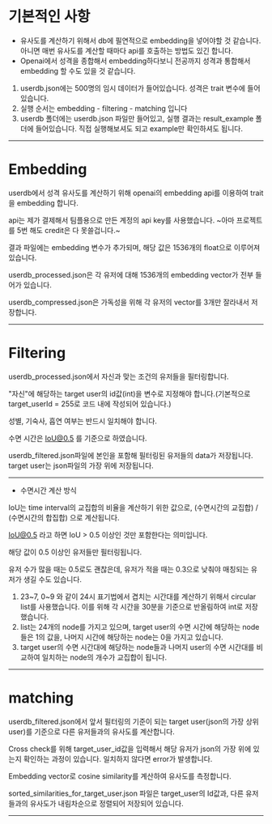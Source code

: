 # 기본적인 사항
* 유사도를 계산하기 위해서 db에 필연적으로 embedding을 넣어야할 것 같습니다. 아니면 매번 유사도를 계산할 때마다 api를 호출하는 방법도 있긴 합니다.
* Openai에서 성격을 종합해서 embedding하다보니 전공까지 성격과 통합해서 embedding 할 수도 있을 것 같습니다.
  
1. userdb.json에는 500명의 임시 데이터가 들어있습니다. 성격은 trait 변수에 들어있습니다.
2. 실행 순서는 embedding - filtering - matching 입니다
3. userdb 폴더에는 userdb.json 파일만 들어있고, 실행 결과는 result_example 폴더에 들어있습니다. 직접 실행해보셔도 되고 example만 확인하셔도 됩니다.

---
# Embedding 
userdb에서 성격 유사도를 계산하기 위해 openai의 embedding api를 이용하여 trait을 embedding 합니다.

api는 제가 결제해서 팀플용으로 만든 계정의 api key를 사용했습니다. ~아마 프로젝트를 5번 해도 credit은 다 못쓸겁니다.~

결과 파일에는 embedding 변수가 추가되며, 해당 값은 1536개의 float으로 이루어져 있습니다.

userdb_processed.json은 각 유저에 대해 1536개의 embedding vector가 전부 들어가 있습니다.

userdb_compressed.json은 가독성을 위해 각 유저의 vector를 3개만 잘라내서 저장합니다.

---
# Filtering
userdb_processed.json에서 자신과 맞는 조건의 유저들을 필터링합니다.

"자신"에 해당하는 target user의 id값(int)을 변수로 지정해야 합니다.(기본적으로 target_userId = 255로 코드 내에 작성되어 있습니다.)

성별, 기숙사, 흡연 여부는 반드시 일치해야 합니다.

수면 시간은 IoU@0.5 를 기준으로 하였습니다.

userdb_filtered.json파일에 본인을 포함해 필터링된 유저들의 data가 저장됩니다. target user는 json파일의 가장 위에 저장됩니다.

---
* 수면시간 계산 방식

IoU는 time interval의 교집합의 비율을 계산하기 위한 값으로, (수면시간의 교집합) / (수면시간의 합집합) 으로 계산됩니다.

IoU@0.5 라고 하면 IoU > 0.5 이상인 것만 포함한다는 의미입니다.

해당 값이 0.5 이상인 유저들만 필터링됩니다.

유저 수가 많을 때는 0.5로도 괜찮은데, 유저가 적을 때는 0.3으로 낮춰야 매칭되는 유저가 생길 수도 있습니다.

1. 23\~7, 0\~9 와 같이 24시 표기법에서 겹치는 시간대를 계산하기 위해서 circular list를 사용했습니다. 이를 위해 각 시간을 30분을 기준으로 반올림하여 int로 저장했습니다.
2. list는 24개의 node를 가지고 있으며, target user의 수면 시간에 해당하는 node들은 1의 값을, 나머지 시간에 해당하는 node는 0을 가지고 있습니다.
3. target user의 수면 시간대에 해당하는 node들과 나머지 user의 수면 시간대를 비교하여 일치하는 node의 개수가 교집합이 됩니다.

---
# matching
userdb_filtered.json에서 앞서 필터링의 기준이 되는 target user(json의 가장 상위 user)를 기준으로 다른 유저들과의 유사도를 계산합니다.

Cross check를 위해 target_user_id값을 입력해서 해당 유저가 json의 가장 위에 있는지 확인하는 과정이 있습니다. 일치하지 않다면 error가 발생합니다.

Embedding vector로 cosine similarity를 계산하여 유사도를 측정합니다.

sorted_similarities_for_target_user.json 파일은 target_user의 Id값과, 다른 유저들과의 유사도가 내림차순으로 정렬되어 저장되어 있습니다.

---
